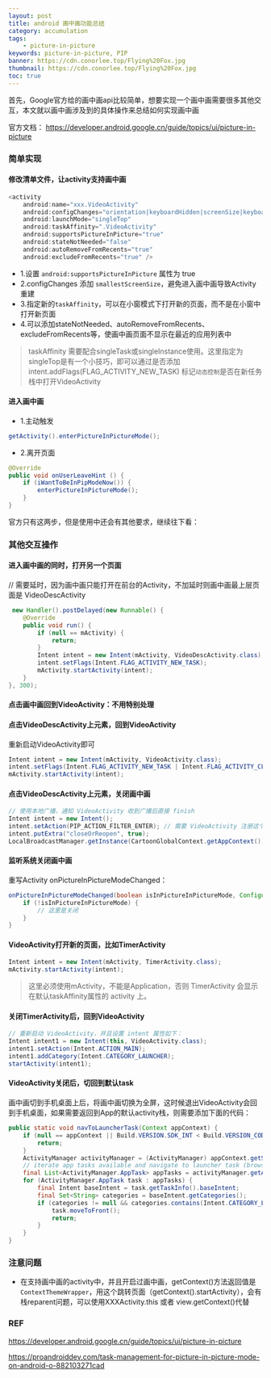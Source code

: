 ```yaml
---
layout: post
title: android 画中画功能总结
category: accumulation
tags:
    - picture-in-picture
keywords: picture-in-picture, PIP
banner: https://cdn.conorlee.top/Flying%20Fox.jpg
thumbnail: https://cdn.conorlee.top/Flying%20Fox.jpg
toc: true
---
```


首先，Google官方给的画中画api比较简单，想要实现一个画中画需要很多其他交互，本文就以画中画涉及到的具体操作来总结如何实现画中画
<!--more-->
官方文档： https://developer.android.google.cn/guide/topics/ui/picture-in-picture 

### 简单实现

#### 修改清单文件，让activity支持画中画
~~~ java
<activity
    android:name="xxx.VideoActivity"
    android:configChanges="orientation|keyboardHidden|screenSize|keyboard|screenLayout|smallestScreenSize"
    android:launchMode="singleTop"
    android:taskAffinity=".VideoActivity"
    android:supportsPictureInPicture="true"
    android:stateNotNeeded="false"
    android:autoRemoveFromRecents="true"
    android:excludeFromRecents="true" />
~~~

- 1.设置 `android:supportsPictureInPicture` 属性为 true
- 2.configChanges 添加 `smallestScreenSize`，避免进入画中画导致Activity重建
- 3.指定新的`taskAffinity`，可以在小窗模式下打开新的页面，而不是在小窗中打开新页面
- 4.可以添加stateNotNeeded、autoRemoveFromRecents、excludeFromRecents等，使画中画页面不显示在最近的应用列表中

> taskAffinity 需要配合singleTask或singleInstance使用。这里指定为singleTop是有一个小技巧，即可以通过是否添加 intent.addFlags(FLAG_ACTIVITY_NEW_TASK) 标记`动态控制`是否在新任务栈中打开VideoActivity

#### 进入画中画

- 1.主动触发
~~~ java
getActivity().enterPictureInPictureMode();
~~~

- 2.离开页面
~~~ java
@Override
public void onUserLeaveHint () {
    if (iWantToBeInPipModeNow()) {
        enterPictureInPictureMode();
    }
}
~~~

官方只有这两步，但是使用中还会有其他要求，继续往下看：

### 其他交互操作

#### 进入画中画的同时，打开另一个页面
// 需要延时，因为画中画只能打开在前台的Activity，不加延时则画中画最上层页面是 VideoDescActivity
~~~ java
 new Handler().postDelayed(new Runnable() {
    @Override
    public void run() {
        if (null == mActivity) {
            return;
        }
        Intent intent = new Intent(mActivity, VideoDescActivity.class);
        intent.setFlags(Intent.FLAG_ACTIVITY_NEW_TASK);
        mActivity.startActivity(intent);
    }
}, 300);
~~~

#### 点击画中画回到VideoActivity：不用特别处理

#### 点击VideoDescActivity上元素，回到VideoActivity
重新启动VideoActivity即可
~~~ java
Intent intent = new Intent(mActivity, VideoActivity.class);
intent.setFlags(Intent.FLAG_ACTIVITY_NEW_TASK | Intent.FLAG_ACTIVITY_CLEAR_TOP);
mActivity.startActivity(intent);
~~~

#### 点击VideoDescActivity上元素，关闭画中画

~~~ java
// 使用本地广播，通知 VideoActivity 收到广播后直接 finish
Intent intent = new Intent();
intent.setAction(PIP_ACTION_FILTER_ENTER); // 需要 VideoActivity 注册这个action
intent.putExtra("closeOrReopen", true);
LocalBroadcastManager.getInstance(CartoonGlobalContext.getAppContext()).sendBroadcast(intent);
~~~

#### 监听系统关闭画中画
重写Activity onPictureInPictureModeChanged：
~~~ java
onPictureInPictureModeChanged(boolean isInPictureInPictureMode, Configuration newConfig) {
    if (!isInPictureInPictureMode) {
        // 这里是关闭
    }
}
~~~

#### VideoActivity打开新的页面，比如TimerActivity
~~~ java
Intent intent = new Intent(mActivity, TimerActivity.class);
mActivity.startActivity(intent);
~~~
> 这里必须使用mActivity，不能是Application，否则 TimerActivity 会显示在默认taskAffinity属性的 activity 上。

#### 关闭TimerActivity后，回到VideoActivity

~~~ java
// 重新启动 VideoActivity，并且设置 intent 属性如下：
Intent intent1 = new Intent(this, VideoActivity.class);
intent1.setAction(Intent.ACTION_MAIN);
intent1.addCategory(Intent.CATEGORY_LAUNCHER);
startActivity(intent1);
~~~

#### VideoActivity关闭后，切回到默认task

画中画切到手机桌面上后，将画中画切换为全屏，这时候退出VideoActivity会回到手机桌面，如果需要返回到App的默认activity栈，则需要添加下面的代码：

~~~ java
public static void navToLauncherTask(Context appContext) {
    if (null == appContext || Build.VERSION.SDK_INT < Build.VERSION_CODES.LOLLIPOP) {
        return;
    }
    ActivityManager activityManager = (ActivityManager) appContext.getSystemService(Context.ACTIVITY_SERVICE);
    // iterate app tasks available and navigate to launcher task (browse task)
    final List<ActivityManager.AppTask> appTasks = activityManager.getAppTasks();
    for (ActivityManager.AppTask task : appTasks) {
        final Intent baseIntent = task.getTaskInfo().baseIntent;
        final Set<String> categories = baseIntent.getCategories();
        if (categories != null && categories.contains(Intent.CATEGORY_LAUNCHER)) {
            task.moveToFront();
            return;
        }
    }
}
~~~

### 注意问题
- 在支持画中画的activity中，并且开启过画中画，getContext()方法返回值是`ContextThemeWrapper`，用这个跳转页面（getContext().startActivity），会有栈reparent问题，可以使用XXXActivity.this 或者 view.getContext()代替


### REF

https://developer.android.google.cn/guide/topics/ui/picture-in-picture

https://proandroiddev.com/task-management-for-picture-in-picture-mode-on-android-o-882103271cad